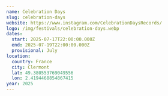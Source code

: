 ```yaml
---
name: Celebration Days
slug: celebration-days
website: https://www.instagram.com/CelebrationDaysRecords/
logo: /img/festivals/celebration-days.webp
dates:
  start: 2025-07-17T22:00:00.000Z
  end: 2025-07-19T22:00:00.000Z
  provisional: July
location:
  country: France
  city: Clermont
  lat: 49.380553769049556
  lon: 2.4194468854867415
year: 2025
---
```

